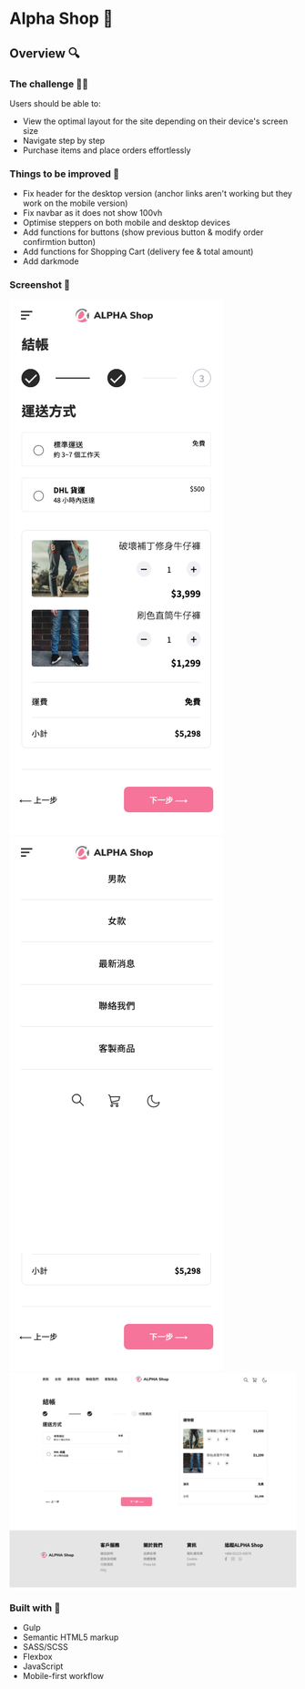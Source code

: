 # Alpha Shop 🛒

## Overview 🔍

### The challenge 💪🏻

Users should be able to:

- View the optimal layout for the site depending on their device's screen size
- Navigate step by step
- Purchase items and place orders effortlessly

### Things to be improved 🤯

- Fix header for the desktop version (anchor links aren't working but they work on the mobile version)
- Fix navbar as it does not show 100vh
- Optimise steppers on both mobile and desktop devices
- Add functions for buttons (show previous button & modify order confirmtion button)
- Add functions for Shopping Cart (delivery fee & total amount)
- Add darkmode

### Screenshot 📸

![](./images/mobile-375px.png)
![](./images/mobile-burger-375px.png)
![](./images/desktop-1440px.png)

### Built with 🔨

- Gulp
- Semantic HTML5 markup
- SASS/SCSS
- Flexbox
- JavaScript
- Mobile-first workflow
